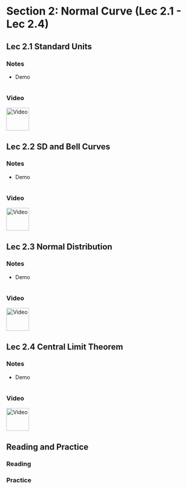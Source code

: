 # Section 2: Normal Curve (Lec 2.1 - Lec 2.4)

## Lec 2.1 Standard Units

### Notes


+ Demo
    ```python

    ```

### Video


<a href="url" alt="text" target="_blank">
  <img src="http://files.softicons.com/download/system-icons/windows-8-metro-invert-icons-by-dakirby309/png/64x64/Folders%20&%20OS/My%20Videos.png" alt="Video" width="60px"> 
</a>

## Lec 2.2 SD and Bell Curves

### Notes


+ Demo
    ```python

    ```

### Video


<a href="url" alt="text" target="_blank">
  <img src="http://files.softicons.com/download/system-icons/windows-8-metro-invert-icons-by-dakirby309/png/64x64/Folders%20&%20OS/My%20Videos.png" alt="Video" width="60px"> 
</a>

## Lec 2.3 Normal Distribution

### Notes


+ Demo
    ```python

    ```

### Video


<a href="url" alt="text" target="_blank">
  <img src="http://files.softicons.com/download/system-icons/windows-8-metro-invert-icons-by-dakirby309/png/64x64/Folders%20&%20OS/My%20Videos.png" alt="Video" width="60px"> 
</a>

## Lec 2.4 Central Limit Theorem

### Notes


+ Demo
    ```python

    ```

### Video


<a href="url" alt="text" target="_blank">
  <img src="http://files.softicons.com/download/system-icons/windows-8-metro-invert-icons-by-dakirby309/png/64x64/Folders%20&%20OS/My%20Videos.png" alt="Video" width="60px"> 
</a>

## Reading and Practice

### Reading


### Practice


